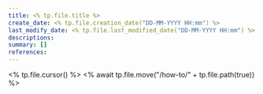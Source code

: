 ```yaml
---
title: <% tp.file.title %>
create_date: <% tp.file.creation_date("DD-MM-YYYY HH:mm") %>
last_modify_date: <% tp.file.last_modified_date("DD-MM-YYYY HH:mm") %>
descriptions: 
summary: []
references:
---
```


<% tp.file.cursor() %>
<% await tp.file.move("/how-to/" + tp.file.path(true)) %>